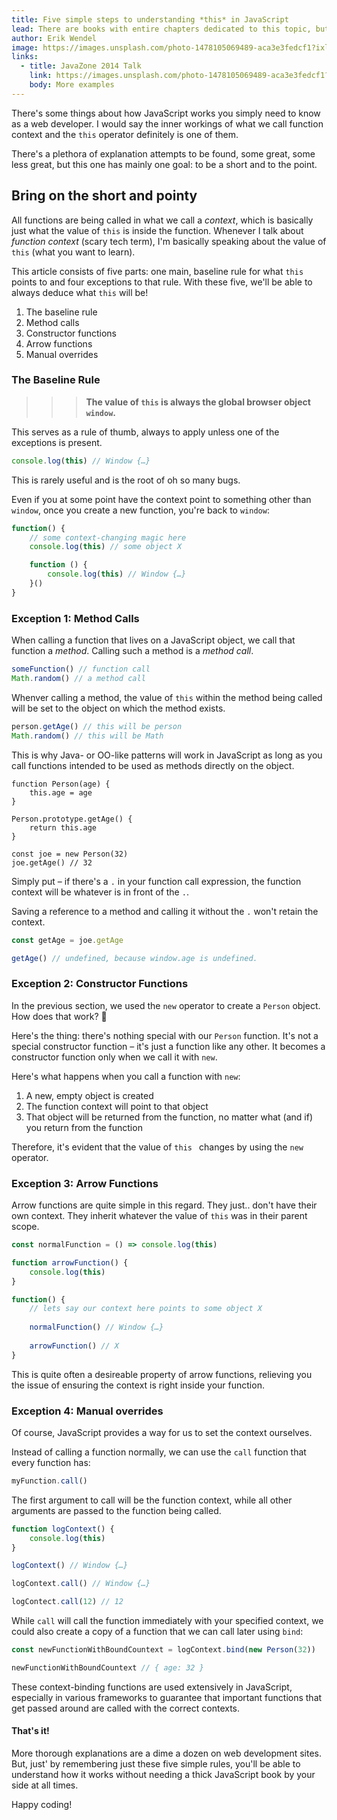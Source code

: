 ```yaml
---
title: Five simple steps to understanding *this* in JavaScript
lead: There are books with entire chapters dedicated to this topic, but this article will give you the crash course you might actually remember.
author: Erik Wendel
image: https://images.unsplash.com/photo-1478105069489-aca3e3fedcf1?ixlib=rb-1.2.1&ixid=eyJhcHBfaWQiOjEyMDd9&dpr=1&auto=format&fit=crop&w=1000&q=80&cs=tinysrgb
links:
  - title: JavaZone 2014 Talk
    link: https://images.unsplash.com/photo-1478105069489-aca3e3fedcf1?ixlib=rb-1.2.1&ixid=eyJhcHBfaWQiOjEyMDd9&dpr=1&auto=format&fit=crop&w=1000&q=80&cs=tinysrgb
    body: More examples
---
```


There's some things about how JavaScript works you simply need to know as a web developer. I would say the inner workings of what we call function context and the `this` operator definitely is one of them.

There's a plethora of explanation attempts to be found, some great, some less great, but this one has mainly one goal: to be a short and to the point.

## Bring on the short and pointy

All functions are being called in what we call a *context*, which is basically just what the value of `this` is inside the function. Whenever I talk about *function context* (scary tech term), I'm basically speaking about the value of `this` (what you want to learn).

This article consists of five parts: one main, baseline rule for what `this` points to and four exceptions to that rule. With these five, we'll be able to always deduce what `this` will be!

1. The baseline rule
2. Method calls
3. Constructor functions
4. Arrow functions
5. Manual overrides

### The Baseline Rule

>>> **The value of `this` is always the global browser object `window`.**

This serves as a rule of thumb, always to apply unless one of the exceptions is present.

```js
console.log(this) // Window {…}
```

This is rarely useful and is the root of oh so many bugs.

Even if you at some point have the context point to something other than `window`, once you create a new function, you're back to `window`:

```js
function() {
    // some context-changing magic here
    console.log(this) // some object X

    function () {
        console.log(this) // Window {…}
    }()
}
```

### Exception 1: Method Calls

When calling a function that lives on a JavaScript object, we call that function a _method_. Calling such a method is a _method call_.


```js
someFunction() // function call
Math.random() // a method call
```

Whenver calling a method, the value of `this` within the method being called will be set to the object on which the method exists.

```js
person.getAge() // this will be person
Math.random() // this will be Math
```

This is why Java- or OO-like patterns will work in JavaScript as long as you call functions intended to be used as methods directly on the object.

```
function Person(age) {
    this.age = age
}

Person.prototype.getAge() {
    return this.age
}

const joe = new Person(32)
joe.getAge() // 32
```

Simply put – if there's a `.` in your function call expression, the function context will be whatever is in front of the `.`.

Saving a reference to a method and calling it without the `.` won't retain the context.

```js
const getAge = joe.getAge

getAge() // undefined, because window.age is undefined.
```


### Exception 2: Constructor Functions

In the previous section, we used the `new` operator to create a `Person` object. How does that work? 🤔

Here's the thing: there's nothing special with our `Person` function. It's not a special constructor function – it's just a function like any other. It becomes a constructor function only when we call it with `new`.


Here's what happens when you call a function with `new`:

1. A new, empty object is created
2. The function context will point to that object
3. That object will be returned from the function, no matter what (and if) you return from the function

Therefore, it's evident that the value of `this ` changes by using the `new` operator.

### Exception 3: Arrow Functions

Arrow functions are quite simple in this regard. They just.. don't have their own context. They inherit whatever the value of `this` was in their parent scope.

```js
const normalFunction = () => console.log(this)

function arrowFunction() {
    console.log(this)
}

function() {
    // lets say our context here points to some object X
    
    normalFunction() // Window {…}
    
    arrowFunction() // X
}
```

This is quite often a desireable property of arrow functions, relieving you the issue of ensuring the context is right inside your function.

### Exception 4: Manual overrides

Of course, JavaScript provides a way for us to set the context ourselves.

Instead of calling a function normally, we can use the `call` function that every function has:

```js
myFunction.call() 
```

The first argument to call will be the function context, while all other arguments are passed to the function being called.

```js
function logContext() {
    console.log(this)
}

logContext() // Window {…}

logContext.call() // Window {…}

logContect.call(12) // 12
```

While `call` will call the function immediately with your specified context, we could also create a copy of a function that we can call later using `bind`:

```js
const newFunctionWithBoundCountext = logContext.bind(new Person(32))

newFunctionWithBoundCountext // { age: 32 }
```

These context-binding functions are used extensively in JavaScript, especially in various frameworks to guarantee that important functions that get passed around are called with the correct contexts.

#### That's it!

More thorough explanations are a dime a dozen on web development sites. But, just' by remembering just these five simple rules, you'll be able to understand how it works without needing a thick JavaScript book by your side at all times.

Happy coding!



































